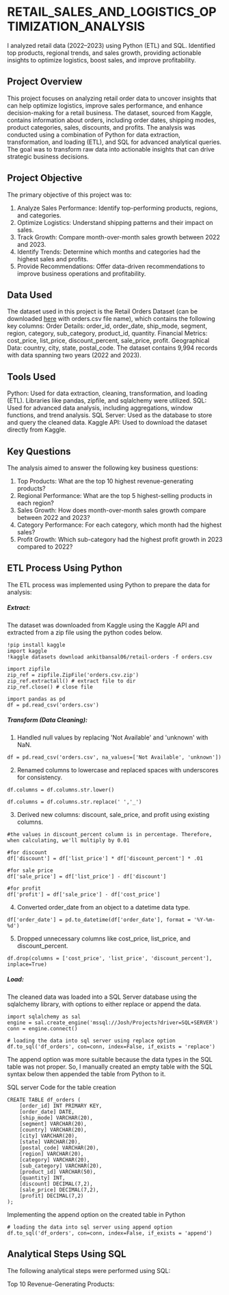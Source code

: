 # RETAIL_SALES_AND_LOGISTICS_OPTIMIZATION_ANALYSIS
I analyzed retail data (2022–2023) using Python (ETL) and SQL. Identified top products, regional trends, and sales growth, providing actionable insights to optimize logistics, boost sales, and improve profitability.

## Project Overview
This project focuses on analyzing retail order data to uncover insights that can help optimize logistics, improve sales performance, and enhance decision-making for a retail business. The dataset, sourced from Kaggle, contains information about orders, including order dates, shipping modes, product categories, sales, discounts, and profits. The analysis was conducted using a combination of Python for data extraction, transformation, and loading (ETL), and SQL for advanced analytical queries. The goal was to transform raw data into actionable insights that can drive strategic business decisions.

## Project Objective
The primary objective of this project was to:
1.	Analyze Sales Performance: Identify top-performing products, regions, and categories.
2.	Optimize Logistics: Understand shipping patterns and their impact on sales.
3.	Track Growth: Compare month-over-month sales growth between 2022 and 2023.
4.	Identify Trends: Determine which months and categories had the highest sales and profits.
5.	Provide Recommendations: Offer data-driven recommendations to improve business operations and profitability.

## Data Used
The dataset used in this project is the Retail Orders Dataset (can be downloaded [here]( https://www.kaggle.com/datasets/ankitbansal06/retail-orders) with orders.csv file name), which contains the following key columns:
Order Details: order_id, order_date, ship_mode, segment, region, category, sub_category, product_id, quantity.
Financial Metrics: cost_price, list_price, discount_percent, sale_price, profit.
Geographical Data: country, city, state, postal_code.
The dataset contains 9,994 records with data spanning two years (2022 and 2023).

## Tools Used
Python: Used for data extraction, cleaning, transformation, and loading (ETL). Libraries like pandas, zipfile, and sqlalchemy were utilized.
SQL: Used for advanced data analysis, including aggregations, window functions, and trend analysis.
SQL Server: Used as the database to store and query the cleaned data.
Kaggle API: Used to download the dataset directly from Kaggle.

## Key Questions
The analysis aimed to answer the following key business questions:
1.	Top Products: What are the top 10 highest revenue-generating products?
2.	Regional Performance: What are the top 5 highest-selling products in each region?
3.	Sales Growth: How does month-over-month sales growth compare between 2022 and 2023?
4.	Category Performance: For each category, which month had the highest sales?
5.	Profit Growth: Which sub-category had the highest profit growth in 2023 compared to 2022?

## ETL Process Using Python
The ETL process was implemented using Python to prepare the data for analysis:

##### Extract:
The dataset was downloaded from Kaggle using the Kaggle API and extracted from a zip file using the python codes below.
```
!pip install kaggle
import kaggle
!kaggle datasets download ankitbansal06/retail-orders -f orders.csv

import zipfile
zip_ref = zipfile.ZipFile('orders.csv.zip')
zip_ref.extractall() # extract file to dir
zip_ref.close() # close file

import pandas as pd
df = pd.read_csv('orders.csv')
```

##### Transform (Data Cleaning):
1.	Handled null values by replacing 'Not Available' and 'unknown' with NaN.
```
df = pd.read_csv('orders.csv', na_values=['Not Available', 'unknown'])
```
2.	Renamed columns to lowercase and replaced spaces with underscores for consistency.
```
df.columns = df.columns.str.lower()

df.columns = df.columns.str.replace(' ','_')
```
3.	Derived new columns: discount, sale_price, and profit using existing columns.
```
#the values in discount_percent column is in percentage. Therefore, when calculating, we'll multiply by 0.01

#for discount
df['discount'] = df['list_price'] * df['discount_percent'] * .01

#for sale price
df['sale_price'] = df['list_price'] - df['discount']

#for profit
df['profit'] = df['sale_price'] - df['cost_price']
```
4.	Converted order_date from an object to a datetime data type.
```
df['order_date'] = pd.to_datetime(df['order_date'], format = '%Y-%m-%d')
```
5.	Dropped unnecessary columns like cost_price, list_price, and discount_percent.
```
df.drop(columns = ['cost_price', 'list_price', 'discount_percent'], inplace=True)
```

##### Load:
The cleaned data was loaded into a SQL Server database using the sqlalchemy library, with options to either replace or append the data.
```
import sqlalchemy as sal
engine = sal.create_engine('mssql://Josh/Projects?driver=SQL+SERVER')
conn = engine.connect()

# loading the data into sql server using replace option
df.to_sql('df_orders', con=conn, index=False, if_exists = 'replace')
```
The append option was more suitable because the data types in the SQL table was not proper. So, I manually created an empty table with the SQL syntax below then appended the table from Python to it.

SQL server Code for the table creation
```
CREATE TABLE df_orders (
    [order_id] INT PRIMARY KEY,
    [order_date] DATE,
    [ship_mode] VARCHAR(20),
    [segment] VARCHAR(20),
    [country] VARCHAR(20),
    [city] VARCHAR(20),
    [state] VARCHAR(20),
    [postal_code] VARCHAR(20),
    [region] VARCHAR(20),
    [category] VARCHAR(20),
    [sub_category] VARCHAR(20),
    [product_id] VARCHAR(50),
    [quantity] INT,
    [discount] DECIMAL(7,2),
    [sale_price] DECIMAL(7,2),
    [profit] DECIMAL(7,2)
);
```
Implementing the append option on the created table in Python
```
# loading the data into sql server using append option
df.to_sql('df_orders', con=conn, index=False, if_exists = 'append')
```

## Analytical Steps Using SQL
The following analytical steps were performed using SQL:

Top 10 Revenue-Generating Products:
